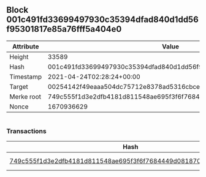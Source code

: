 ## Block 001c491fd33699497930c35394dfad840d1dd56f95301817e85a76fff5a404e0

Attribute | Value
--- | ---
Height | 33589
Hash | 001c491fd33699497930c35394dfad840d1dd56f95301817e85a76fff5a404e0
Timestamp | 2021-04-24T02:28:24+00:00
Target | 00254142f49eaaa504dc75712e8378ad5316cbcead634704b3734b6271167cc4
Merke root | 749c555f1d3e2dfb4181d811548ae695f3f6f7684449d081870020762068a95e
Nonce | 1670936629

```

```

### Transactions

Hash | Amount
--- | ---
[749c555f1d3e2dfb4181d811548ae695f3f6f7684449d081870020762068a95e](749c555f1d3e2dfb4181d811548ae695f3f6f7684449d081870020762068a95e.md) | 10.00000000 SKEPTI 
